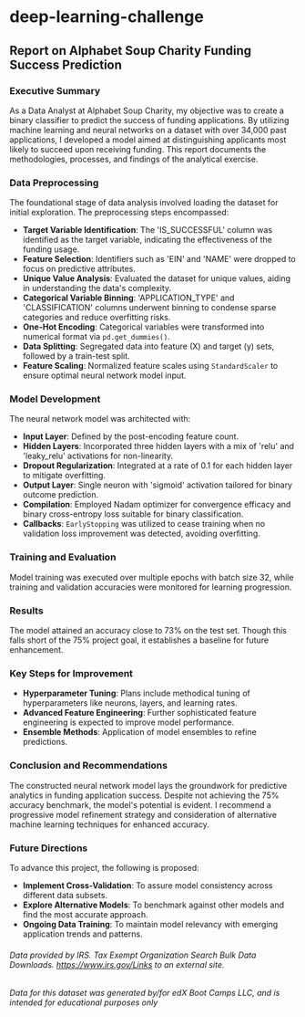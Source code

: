 # deep-learning-challenge
## Report on Alphabet Soup Charity Funding Success Prediction

### Executive Summary
As a Data Analyst at Alphabet Soup Charity, my objective was to create a binary classifier to predict the success of funding applications. By utilizing machine learning and neural networks on a dataset with over 34,000 past applications, I developed a model aimed at distinguishing applicants most likely to succeed upon receiving funding. This report documents the methodologies, processes, and findings of the analytical exercise.

### Data Preprocessing
The foundational stage of data analysis involved loading the dataset for initial exploration. The preprocessing steps encompassed:

- **Target Variable Identification**: The 'IS_SUCCESSFUL' column was identified as the target variable, indicating the effectiveness of the funding usage.
- **Feature Selection**: Identifiers such as 'EIN' and 'NAME' were dropped to focus on predictive attributes.
- **Unique Value Analysis**: Evaluated the dataset for unique values, aiding in understanding the data's complexity.
- **Categorical Variable Binning**: 'APPLICATION_TYPE' and 'CLASSIFICATION' columns underwent binning to condense sparse categories and reduce overfitting risks.
- **One-Hot Encoding**: Categorical variables were transformed into numerical format via `pd.get_dummies()`.
- **Data Splitting**: Segregated data into feature (X) and target (y) sets, followed by a train-test split.
- **Feature Scaling**: Normalized feature scales using `StandardScaler` to ensure optimal neural network model input.

### Model Development
The neural network model was architected with:

- **Input Layer**: Defined by the post-encoding feature count.
- **Hidden Layers**: Incorporated three hidden layers with a mix of 'relu' and 'leaky_relu' activations for non-linearity.
- **Dropout Regularization**: Integrated at a rate of 0.1 for each hidden layer to mitigate overfitting.
- **Output Layer**: Single neuron with 'sigmoid' activation tailored for binary outcome prediction.
- **Compilation**: Employed Nadam optimizer for convergence efficacy and binary cross-entropy loss suitable for binary classification.
- **Callbacks**: `EarlyStopping` was utilized to cease training when no validation loss improvement was detected, avoiding overfitting.

### Training and Evaluation
Model training was executed over multiple epochs with batch size 32, while training and validation accuracies were monitored for learning progression.

### Results
The model attained an accuracy close to 73% on the test set. Though this falls short of the 75% project goal, it establishes a baseline for future enhancement.

### Key Steps for Improvement
- **Hyperparameter Tuning**: Plans include methodical tuning of hyperparameters like neurons, layers, and learning rates.
- **Advanced Feature Engineering**: Further sophisticated feature engineering is expected to improve model performance.
- **Ensemble Methods**: Application of model ensembles to refine predictions.

### Conclusion and Recommendations
The constructed neural network model lays the groundwork for predictive analytics in funding application success. Despite not achieving the 75% accuracy benchmark, the model's potential is evident. I recommend a progressive model refinement strategy and consideration of alternative machine learning techniques for enhanced accuracy.

### Future Directions
To advance this project, the following is proposed:

- **Implement Cross-Validation**: To assure model consistency across different data subsets.
- **Explore Alternative Models**: To benchmark against other models and find the most accurate approach.
- **Ongoing Data Training**: To maintain model relevancy with emerging application trends and patterns.

###### Data provided by IRS. Tax Exempt Organization Search Bulk Data Downloads. https://www.irs.gov/Links to an external site.
###### Data for this dataset was generated by/for edX Boot Camps LLC, and is intended for educational purposes only
